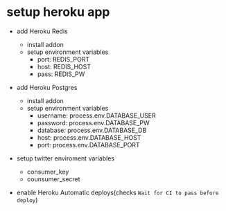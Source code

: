 # setup heroku app

- add Heroku Redis
  - install addon
  - setup environment variables
    - port: REDIS_PORT
    - host: REDIS_HOST
    - pass: REDIS_PW

- add Heroku Postgres
  - install addon
  - setup environment variables
    - username: process.env.DATABASE_USER
    - password: process.env.DATABASE_PW
    - database: process.env.DATABASE_DB
    - host: process.env.DATABASE_HOST
    - port: process.env.DATABASE_PORT

- setup twitter enviroment variables
  - consumer_key
  - counsumer_secret

- enable Heroku Automatic deploys(checks `Wait for CI to pass before deploy`)

